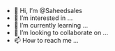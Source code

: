 - 👋 Hi, I’m @Saheedsales
- 👀 I’m interested in ...
- 🌱 I’m currently learning ...
- 💞️ I’m looking to collaborate on ...
- 📫 How to reach me ...

<!---
Saheedsales/Saheedsales is a ✨ special ✨ repository because its `README.md` (this file) appears on your GitHub profile.
You can click the Preview link to take a look at your changes.
--->
